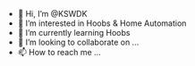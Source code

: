 - 👋 Hi, I’m @KSWDK
- 👀 I’m interested in Hoobs & Home Automation
- 🌱 I’m currently learning Hoobs
- 💞️ I’m looking to collaborate on ...
- 📫 How to reach me ...

<!---
KSWDK/KSWDK is a ✨ special ✨ repository because its `README.md` (this file) appears on your GitHub profile.
You can click the Preview link to take a look at your changes.
--->
